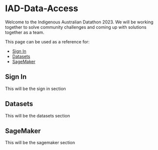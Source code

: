 # IAD-Data-Access
Welcome to the Indigenous Australian Datathon 2023. We will be working together to solve community challenges and coming up with solutions together as a team.

This page can be used as a reference for:
- [Sign In](sign-in)
- [Datasets](datasets)
- [SageMaker](sagemaker)

## Sign In
This will be the sign in section

## Datasets
This will be the datasets section

## SageMaker
This will be the sagemaker section

